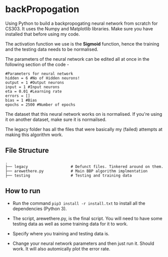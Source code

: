 # backPropogation

Using Python to build a backpropogating neural network from scratch for CS303. It uses the Numpy and Matplotlib libraries. Make sure you have installed that before using my code. 

The activation function we use is the **Sigmoid** function, hence the training and the testing data needs to be normalised.

The parameters of the neural network can be edited all at once in the following section of the code - 
```
#Parameters for neural network
hidden = 6 #No of Hidden neurons!
output = 1 #Output neurons
input = 1 #Input neurons
eta = 0.01 #Learning rate
errors = []
bias = 1 #Bias
epochs = 2500 #Number of epochs
```

The dataset that this neural network works on is normalised. If you're using it on another dataset, make sure it is normailsed.

The legacy folder has all the files that were basically my (failed) attempts at making this algorithm work. 

## File Structure 
    .
    ├── legacy                   # Defunct files. Tinkered around on them.
    ├── arewethere.py            # Main BBP algorithm implmentation
    ├── testing                  # Testing and training data

## How to run
- Run the command  ``` pip3 install -r install.txt ``` to install all the dependencies (Python 3).

- The script, arewethere.py, is the final script. You will need to have some testing data as well as some training data for it to work.

- Specify where you training and testing data is.

- Change your neural network parameters and then just run it. Should work. It will also automically plot the error rate.
